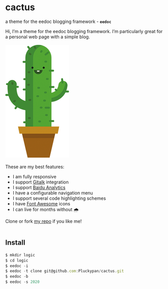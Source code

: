 # cactus
a theme for the eedoc blogging framework - **`eedoc`**


Hi, I’m a theme for the eedoc blogging framework. I’m particularly great for a personal web page with a simple blog.
<br>
<br>
![logo](images/cactus.png?align=center)
<br>
<br>
These are my best features:
- I am fully responsive
- I support [Gitalk](https://github.com/gitalk/gitalk/?target=_blank) integration
- I support [Baidu Analytics](https://tongji.baidu.com/web/homepage/index/?target=_blank)
- I have a configurable navigation menu
- I support several code highlighting schemes
- I have [Font Awesome](http://fontawesome.io/?target=_blank) icons
- I can live for months without 🌧

Clone or fork [my repo](https://github.com/Pluckypan/cactus/?target=_blank) if you like me!
<br>
<br>

## Install
``` js
$ mkdir logic
$ cd logic
$ eedoc -i
$ eedoc -t clone git@github.com:Pluckypan/cactus.git
$ eedoc -b
$ eedoc -s 2020
```